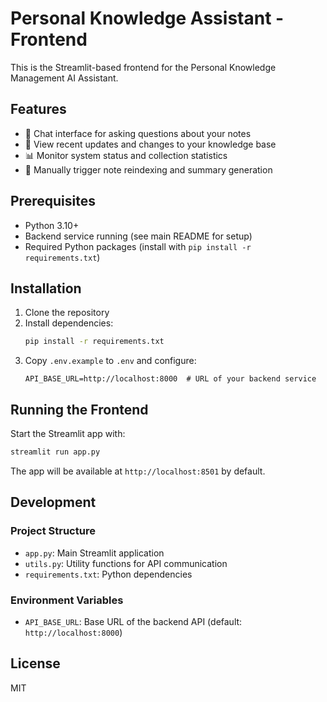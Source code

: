 # Personal Knowledge Assistant - Frontend

This is the Streamlit-based frontend for the Personal Knowledge Management AI Assistant.

## Features

- 💬 Chat interface for asking questions about your notes
- 📅 View recent updates and changes to your knowledge base
- 📊 Monitor system status and collection statistics
- 🔄 Manually trigger note reindexing and summary generation

## Prerequisites

- Python 3.10+
- Backend service running (see main README for setup)
- Required Python packages (install with `pip install -r requirements.txt`)

## Installation

1. Clone the repository
2. Install dependencies:
   ```bash
   pip install -r requirements.txt
   ```
3. Copy `.env.example` to `.env` and configure:
   ```
   API_BASE_URL=http://localhost:8000  # URL of your backend service
   ```

## Running the Frontend

Start the Streamlit app with:

```bash
streamlit run app.py
```

The app will be available at `http://localhost:8501` by default.

## Development

### Project Structure

- `app.py`: Main Streamlit application
- `utils.py`: Utility functions for API communication
- `requirements.txt`: Python dependencies

### Environment Variables

- `API_BASE_URL`: Base URL of the backend API (default: `http://localhost:8000`)

## License

MIT
